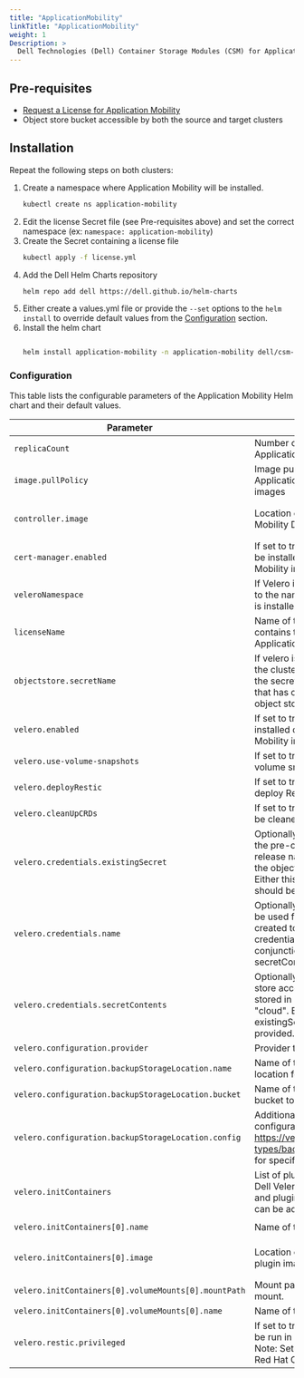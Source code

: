 ```yaml
---
title: "ApplicationMobility"
linkTitle: "ApplicationMobility"
weight: 1
Description: >
  Dell Technologies (Dell) Container Storage Modules (CSM) for Application mobility Helm deployment
---
```


## Pre-requisites
- [Request a License for Application Mobility](../../../../license/)
- Object store bucket accessible by both the source and target clusters

## Installation
Repeat the following steps on both clusters:

1. Create a namespace where Application Mobility will be installed.
    ```bash
    kubectl create ns application-mobility
    ```
2. Edit the license Secret file (see Pre-requisites above) and set the correct namespace (ex: `namespace: application-mobility`)
3. Create the Secret containing a license file
    ```bash
    kubectl apply -f license.yml
    ```
4. Add the Dell Helm Charts repository
    ```bash
    helm repo add dell https://dell.github.io/helm-charts
    ```
5. Either create a values.yml file or provide the `--set` options to the `helm install` to override default values from the [Configuration](#configuration) section.
6. Install the helm chart
    ```bash
    
    helm install application-mobility -n application-mobility dell/csm-application-mobility
    ```


### Configuration

This table lists the configurable parameters of the Application Mobility Helm chart and their default values.

| Parameter | Description | Required | Default |
| - | - | - | - |
| `replicaCount` | Number of replicas for the Application Mobility controllers | Yes | `1` |
| `image.pullPolicy` | Image pull policy for the Application Mobility controller images | Yes | `IfNotPresent` |
| `controller.image` | Location of the Application Mobility Docker image | Yes | `dellemc/csm-application-mobility-controller:v0.3.0` |
| `cert-manager.enabled` |  If set to true, cert-manager will be installed during Application Mobility installation | Yes | `false` |
| `veleroNamespace` |  If Velero is already installed, set to the namespace where Velero is installed | No | `velero` |
| `licenseName` |  Name of the Secret that contains the License for Application Mobility | Yes | `license` |
| `objectstore.secretName` |  If velero is already installed on the cluster, specify the name of the secret in velero namespace that has credentials to access object store | No | ` ` |
| `velero.enabled` |  If set to true, Velero will be installed during Application Mobility installation | Yes | `true` |
| `velero.use-volume-snapshots` |  If set to true, Velero will use volume snapshots | Yes | `false` |
| `velero.deployRestic` |  If set to true, Velero will also deploy Restic | Yes | `true` |
| `velero.cleanUpCRDs` |  If set to true, Velero CRDs will be cleaned up | Yes | `true` |
| `velero.credentials.existingSecret` |  Optionally, specify the name of the pre-created secret in the release namespace that holds the object store credentials. Either this or secretContents should be specified | No | ` ` |
| `velero.credentials.name` |  Optionally, specify the name to be used for secret that will be created to hold object store credentials. Used in conjunction with secretContents. | No | ` ` |
| `velero.credentials.secretContents` |  Optionally, specify the object store access credentials to be stored in a secret with key "cloud". Either this or existingSecret should be provided. | No | ` ` |
| `velero.configuration.provider` |  Provider to use for Velero. | Yes | `aws` |
| `velero.configuration.backupStorageLocation.name` |  Name of the backup storage location for Velero. | Yes | `default` |
| `velero.configuration.backupStorageLocation.bucket` |  Name of the object store bucket to use for backups. | Yes | `velero-bucket` |
| `velero.configuration.backupStorageLocation.config` |  Additional provider-specific configuration. See https://velero.io/docs/v1.9/api-types/backupstoragelocation/ for specific details. | Yes | ` ` |
| `velero.initContainers` |  List of plugins used by Velero. Dell Velero plugin is required and plugins for other providers can be added.  | Yes | ` ` |
| `velero.initContainers[0].name` |  Name of the Dell Velero plugin.  | Yes | `dell-custom-velero-plugin` |
| `velero.initContainers[0].image` |  Location of the Dell Velero plugin image.  | Yes | `dellemc/csm-application-mobility-velero-plugin:v0.3.0` |
| `velero.initContainers[0].volumeMounts[0].mountPath` |  Mount path of the volume mount.  | Yes | `/target` |
| `velero.initContainers[0].volumeMounts[0].name` |  Name of the volume mount.  | Yes | `plugins` |
| `velero.restic.privileged` | If set to true, Restic Pods will be run in privileged mode. Note: Set to true when using Red Hat OpenShift | No | `false` | 
